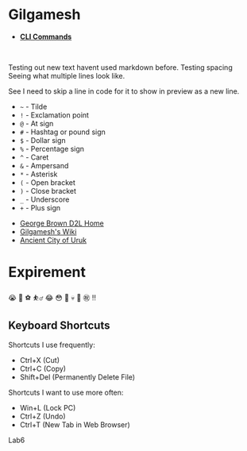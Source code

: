# Gilgamesh

+ [**CLI Commands**](docs/cli.md)
<br>

Testing out new text havent used markdown before.
Testing spacing<br>
Seeing what multiple lines look like.

See I need to skip a line in code for it to show in preview as a new line.

* `~` - Tilde
* `!` - Exclamation point
* `@` - At sign
* `#` - Hashtag or pound sign
* `$` - Dollar sign
* `%` - Percentage sign
* `^` - Caret
* `&` - Ampersand
* `*` - Asterisk
* `(` - Open bracket
* `)` - Close bracket
* `_` - Underscore
* `+` - Plus sign

+ [George Brown D2L Home](https://learn.georgebrown.ca/d2l/home)
+ [Gilgamesh's Wiki](https://en.wikipedia.org/wiki/Gilgamesh)
+ [Ancient City of Uruk](https://en.wikipedia.org/wiki/Uruk)

# Expirement
:sob: :crystal_ball: :soccer: :basketball_man: :joy: :flushed: :dizzy: :skull: :mount_fuji: :congratulations: :bangbang:

## Keyboard Shortcuts
Shortcuts I use frequently:
* Ctrl+X (Cut)
* Ctrl+C (Copy)
* Shift+Del (Permanently Delete File)

Shortcuts I want to use more often:
* Win+L (Lock PC)
* Ctrl+Z (Undo)
* Ctrl+T (New Tab in Web Browser)

Lab6



